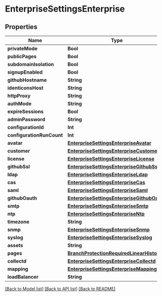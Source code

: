 # EnterpriseSettingsEnterprise

## Properties
Name | Type | Description | Notes
------------ | ------------- | ------------- | -------------
**privateMode** | **Bool** |  | [optional] 
**publicPages** | **Bool** |  | [optional] 
**subdomainIsolation** | **Bool** |  | [optional] 
**signupEnabled** | **Bool** |  | [optional] 
**githubHostname** | **String** |  | [optional] 
**identiconsHost** | **String** |  | [optional] 
**httpProxy** | **String** |  | [optional] 
**authMode** | **String** |  | [optional] 
**expireSessions** | **Bool** |  | [optional] 
**adminPassword** | **String** |  | [optional] 
**configurationId** | **Int** |  | [optional] 
**configurationRunCount** | **Int** |  | [optional] 
**avatar** | [**EnterpriseSettingsEnterpriseAvatar**](EnterpriseSettingsEnterpriseAvatar.md) |  | [optional] 
**customer** | [**EnterpriseSettingsEnterpriseCustomer**](EnterpriseSettingsEnterpriseCustomer.md) |  | [optional] 
**license** | [**EnterpriseSettingsEnterpriseLicense**](EnterpriseSettingsEnterpriseLicense.md) |  | [optional] 
**githubSsl** | [**EnterpriseSettingsEnterpriseGithubSsl**](EnterpriseSettingsEnterpriseGithubSsl.md) |  | [optional] 
**ldap** | [**EnterpriseSettingsEnterpriseLdap**](EnterpriseSettingsEnterpriseLdap.md) |  | [optional] 
**cas** | [**EnterpriseSettingsEnterpriseCas**](EnterpriseSettingsEnterpriseCas.md) |  | [optional] 
**saml** | [**EnterpriseSettingsEnterpriseSaml**](EnterpriseSettingsEnterpriseSaml.md) |  | [optional] 
**githubOauth** | [**EnterpriseSettingsEnterpriseGithubOauth**](EnterpriseSettingsEnterpriseGithubOauth.md) |  | [optional] 
**smtp** | [**EnterpriseSettingsEnterpriseSmtp**](EnterpriseSettingsEnterpriseSmtp.md) |  | [optional] 
**ntp** | [**EnterpriseSettingsEnterpriseNtp**](EnterpriseSettingsEnterpriseNtp.md) |  | [optional] 
**timezone** | **String** |  | [optional] 
**snmp** | [**EnterpriseSettingsEnterpriseSnmp**](EnterpriseSettingsEnterpriseSnmp.md) |  | [optional] 
**syslog** | [**EnterpriseSettingsEnterpriseSyslog**](EnterpriseSettingsEnterpriseSyslog.md) |  | [optional] 
**assets** | **String** |  | [optional] 
**pages** | [**BranchProtectionRequiredLinearHistory**](BranchProtectionRequiredLinearHistory.md) |  | [optional] 
**collectd** | [**EnterpriseSettingsEnterpriseCollectd**](EnterpriseSettingsEnterpriseCollectd.md) |  | [optional] 
**mapping** | [**EnterpriseSettingsEnterpriseMapping**](EnterpriseSettingsEnterpriseMapping.md) |  | [optional] 
**loadBalancer** | **String** |  | [optional] 

[[Back to Model list]](../README.md#documentation-for-models) [[Back to API list]](../README.md#documentation-for-api-endpoints) [[Back to README]](../README.md)


